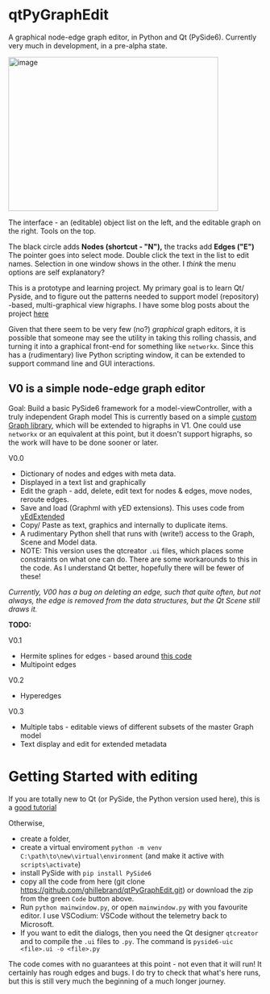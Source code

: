 # qtPyGraphEdit
A graphical node-edge graph editor, in Python and Qt (PySide6). Currently very much in development, in a pre-alpha state.
<p align="centre">
<img width="416" height="306" alt="image" src="https://github.com/user-attachments/assets/3003b49e-4625-4cc3-91b0-0da034a61bbc" />
</p>
<p align="centre">
The interface - an (editable) object list on the left, and the editable graph on the right. Tools on the top. 
            
The black circle adds **Nodes (shortcut - "N"),** the tracks add **Edges ("E")** The pointer goes into select mode. Double click the text in the list to edit names. Selection in one window shows in the other. I _think_ the menu options are self explanatory?
</p>

This is a prototype and learning project. My primary goal is to learn Qt/ Pyside, and to figure out the patterns needed to support model (repository) -based, multi-graphical view higraphs. I have some blog posts about the project [here](https://isijingi.co.za/wp/category/higraph/)

Given that there seem to be very few (no?) _graphical_ graph editors, it is possible that someone may see the utility in taking this rolling chassis, and turning it into a graphical front-end for something like `networkx`. Since this has a (rudimentary) live Python scripting window, it can be extended to support command line and GUI interactions.

## V0 is a simple node-edge graph editor

Goal: Build a basic PySide6 framework for a model-viewController, with a truly independent Graph model
This is currently based on a simple [custom Graph library](https://github.com/ghillebrand/qtPyGraphEdit/blob/main/src/coreGraph.py), which will be extended to higraphs in V1. One could use `networkx` or an equivalent at this point, but it doesn't support higraphs, so the work will have to be done sooner or later.

V0.0
- Dictionary of nodes and edges with meta data. 
- Displayed in a text list and graphically
- Edit the graph - add, delete, edit text for nodes & edges, move nodes, reroute edges. 
- Save and load (Graphml with yED extensions). This uses code from [yEdExtended](https://github.com/cole-st-john/yEdExtended)
- Copy/ Paste as text, graphics and internally to duplicate items.
- A rudimentary Python shell that runs with (write!) access to the Graph, Scene and Model data.
- NOTE: This version uses the qtcreator `.ui` files, which places some constraints on what one can do. There are some workarounds to this in the code. As I understand Qt better, hopefully there will be fewer of these!

_Currently, V00 has a bug on deleting an edge, such that quite often, but not always, the edge is removed from the data structures, but the Qt Scene still draws it._

**TODO:**

V0.1
- Hermite splines for edges - based around [this code](https://github.com/vedantyadu/Hermite-cubic-spline)
- Multipoint edges

V0.2
- Hyperedges
            
V0.3
- Multiple tabs - editable views of different subsets of the master Graph model 
- Text display and edit for extended metadata

# Getting Started with editing
If you are totally new to Qt (or PySide, the Python version used here), this is a [good tutorial](www.pythonguis.com/tutorials/pyside6-qgraphics-vector-graphics/)

Otherwise, 
- create a folder, 
- create a virtual enviroment  `python -m venv C:\path\to\new\virtual\environment` (and make it active with `scripts\activate`)
- install PySide with `pip install PySide6`
- copy all the code from here (git clone https://github.com/ghillebrand/qtPyGraphEdit.git) or download the zip from the green `Code` button above.
- Run `python mainwindow.py`, or open `mainwindow.py` with you favourite editor. I use VSCodium: VSCode without the telemetry back to Microsoft.
- If you want to edit the dialogs, then you need the Qt designer `qtcreator` and to compile the `.ui` files to `.py`. The command is `pyside6-uic <file>.ui -o <file>.py`

The code comes with no guarantees at this point - not even that it will run! It certainly has rough edges and bugs. I do try to check that what's here runs, but this is still very much the beginning of a much longer journey.
